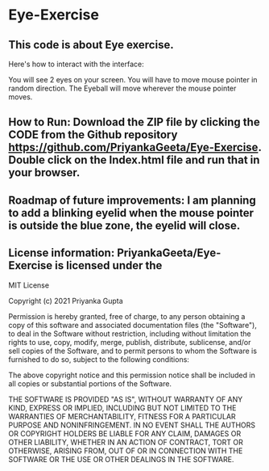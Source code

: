 # Eye-Exercise

## This code is about Eye exercise.

Here's how to interact with the interface:

You will see 2 eyes on your screen. You will have to move mouse pointer in random direction. The Eyeball will move wherever the mouse pointer moves.

## How to Run: Download the ZIP file by clicking the CODE from the Github repository https://github.com/PriyankaGeeta/Eye-Exercise. Double click on the Index.html file and run that in your browser.

## Roadmap of future improvements: I am planning to add a blinking eyelid when the mouse pointer is outside the blue zone, the eyelid will close.

## License information: PriyankaGeeta/Eye-Exercise is licensed under the

MIT License

Copyright (c) 2021 Priyanka Gupta

Permission is hereby granted, free of charge, to any person obtaining a copy
of this software and associated documentation files (the "Software"), to deal
in the Software without restriction, including without limitation the rights
to use, copy, modify, merge, publish, distribute, sublicense, and/or sell
copies of the Software, and to permit persons to whom the Software is
furnished to do so, subject to the following conditions:

The above copyright notice and this permission notice shall be included in all
copies or substantial portions of the Software.

THE SOFTWARE IS PROVIDED "AS IS", WITHOUT WARRANTY OF ANY KIND, EXPRESS OR
IMPLIED, INCLUDING BUT NOT LIMITED TO THE WARRANTIES OF MERCHANTABILITY,
FITNESS FOR A PARTICULAR PURPOSE AND NONINFRINGEMENT. IN NO EVENT SHALL THE
AUTHORS OR COPYRIGHT HOLDERS BE LIABLE FOR ANY CLAIM, DAMAGES OR OTHER
LIABILITY, WHETHER IN AN ACTION OF CONTRACT, TORT OR OTHERWISE, ARISING FROM,
OUT OF OR IN CONNECTION WITH THE SOFTWARE OR THE USE OR OTHER DEALINGS IN THE
SOFTWARE.

